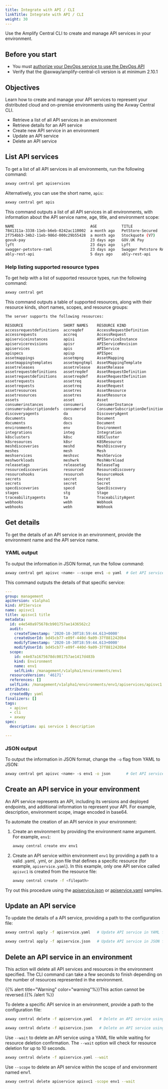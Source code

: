 ```yaml
---
title: Integrate with API / CLI
linkTitle: Integrate with API / CLI
weight: 30
---
```


Use the Amplify Central CLI to create and manage API services in your environment.

## Before you start

* You must [authorize your DevOps service to use the DevOps API](/docs/integrate_with_central/cli_central/cli_install/#authorize-your-cli-to-use-the-amplify-central-apis)
* Verify that the @axway/amplify-central-cli version is at minimum 2.10.1

## Objectives

Learn how to create and manage your API services to represent your distributed cloud and on-premise environments using the Axway Central CLI.

* Retrieve a list of all API services in an environment
* Retrieve details for an API service
* Create new API service in an environment
* Update an API service
* Delete an API service

## List API services

To get a list of all API services in all environments, run the following command:

```bash
axway central get apiservices
```

Alternatively, you can use the short name, `apis`:

```bash
axway central get apis
```

This command outputs a list of all API services in all environments, with information about the API service name, age, title, and environment scope:

```bash
NAME                                  AGE           TITLE                   RESOURCE KIND  SCOPE KIND   SCOPE NAME         RESOURCE GROUP
7841311a-3338-11eb-b6eb-0242ac110002  a month ago   PetStore-Secured        APIService     Environment  awsgtw-us-east-2   management
2f754bb3-34b2-11eb-986d-000c29b55428  a month ago   Stockquote (V7)         APIService     Environment  cca-m2020-apim     management
govuk-pay                             23 days ago   GOV.UK Pay              APIService     Environment  mulesoft           management
lyft                                  23 days ago   Lyft                    APIService     Environment  mulesoft           management
swagger-petstore-raml                 23 days ago   Swagger Petstore RAML   APIService     Environment  mulesoft           management
ably-rest-api                         5 days ago    ably-rest-api           APIService     Environment  apig33             management
```

### Help listing supported resource types

To get help with a list of supported resource types, run the following command:

```bash
axway central get
```

This command outputs a table of supported resources, along with their resource kinds, short names, scopes, and resource groups:

```bash
The server supports the following resources:

RESOURCE                  SHORT NAMES    RESOURCE KIND                   SCOPED  SCOPE KIND    RESOURCE GROUP
accessrequestdefinitions  accreqdef      AccessRequestDefinition         true    Environment   management
accessrequests            accreq         AccessRequest                   true    Environment   management
apiserviceinstances       apisi          APIServiceInstance              true    Environment   management
apiservicerevisions       apisr          APIServiceRevision              true    Environment   management
apiservices               apis           APIService                      true    Environment   management
apispecs                  apisp          APISpec                         true    K8SCluster    management
assetmappings             assetmpng      AssetMapping                    true    Environment   management
assetmappingtemplates     assetmpngtmpl  AssetMappingTemplate            true    Environment   management
assetreleases             assetrelease   AssetRelease                    false                 catalog
assetrequestdefinitions   assetreqdef    AssetRequestDefinition          true    Asset         catalog
assetrequestdefinitions   assetreqdef    AssetRequestDefinition          true    AssetRelease  catalog
assetrequests             assetreq       AssetRequest                    true    Asset         catalog
assetrequests             assetreq       AssetRequest                    true    AssetRelease  catalog
assetresources            assetres       AssetResource                   true    Asset         catalog
assetresources            assetres       AssetResource                   true    AssetRelease  catalog
assets                    asset          Asset                           false                 catalog
consumerinstances         consumeri      ConsumerInstance                true    Environment   management
consumersubscriptiondefs  consumersd     ConsumerSubscriptionDefinition  true    Environment   management
discoveryagents           da             DiscoveryAgent                  true    Environment   management
documents                 docs           Document                        true    Asset         catalog
documents                 docs           Document                        true    AssetRelease  catalog
environments              env            Environment                     false                 management
integrations              integ          Integration                     false                 management
k8sclusters               k8sc           K8SCluster                      false                 management
k8sresources              k8sr           K8SResource                     true    K8SCluster    management
meshdiscoveries           meshd          MeshDiscovery                   true    Mesh          management
meshes                    mesh           Mesh                            false                 management
meshservices              meshsvc        MeshService                     true    Mesh          management
meshworkloads             meshwrk        MeshWorkload                    true    Mesh          management
releasetags               releasetag     ReleaseTag                      true    Asset         catalog
resourcediscoveries       resourced      ResourceDiscovery               true    K8SCluster    management
resourcehooks             resourceh      ResourceHook                    true    Integration   management
secrets                   secret         Secret                          true    Integration   management
secrets                   secret         Secret                          true    Environment   management
specdiscoveries           specd          SpecDiscovery                   true    K8SCluster    management
stages                    stg            Stage                           false                 catalog
traceabilityagents        ta             TraceabilityAgent               true    Environment   management
webhooks                  webh           Webhook                         true    Integration   management
webhooks                  webh           Webhook                         true    Environment   management

```

## Get details

To get the details of an API service in an environment, provide the environment name and the API service name.

### YAML output

To output the information in JSON format, run the follow command:

```bash
axway central get apisvc <name> --scope env1 -o yaml  # Get API service <name> details of `env1` in YAML format
```

This command outputs the details of that specific service:

```yaml
---
group: management
apiVersion: v1alpha1
kind: APIService
name: apisvc1
title: apisvc1 title
metadata:
  id: e4e540a975678cb901757ae1436562c2
  audit:
    createTimestamp: '2020-10-30T18:59:44.613+0000'
    createUserId: bd45cb77-e09f-440d-9a09-37f8812420b4
    modifyTimestamp: '2020-10-30T18:59:44.613+0000'
    modifyUserId: bd45cb77-e09f-440d-9a09-37f8812420b4
  scope:
    id: e4e87a1675678dc001757ae1417d483b
    kind: Environment
    name: env1
    selfLink: /management/v1alpha1/environments/env1
  resourceVersion: '46171'
  references: []
  selfLink: /management/v1alpha1/environments/env1/apiservices/apisvc1
attributes:
  createdBy: yaml
finalizers: []
tags:
  - apisvc
  - cli
  - axway
spec:
  description: api service 1 description

---
```

### JSON output

To output the information in JSON format, change the `-o` flag from YAML to JSON:

```bash
axway central get apisvc <name> -s env1 -o json       # Get API service <name> details of `env1` in JSON format
```

## Create an API service in your environment

An API service represents an API, including its versions and deployed endpoints, and additional information to represent your API. For example, description, environment scope, image encoded in base64.

To automate the creation of an API service in your environment:

1. Create an environment by providing the environment name argument. For example, `env1`:

    ```bash
    axway central create env env1
    ```

2. Create an API service within environment `env1` by providing a path to a valid .yaml, .yml, or .json file that defines a specific resource (for example, `apiservice.yaml`).  In this example, only one API service called `apisvc1` is created from the resource file:

    ```bash
    axway central create -f <filepath>
    ```

Try out this procedure using the [apiservice.json](https://amplify-central.netlify.app/samples/central/apiservice.json) or [apiservice.yaml](https://amplify-central.netlify.app/samples/central/apiservice.yaml) samples.

## Update an API service

To update the details of a API service, providing a path to the configuration file:

```bash
axway central apply -f apiservice.yaml   # Update API service in YAML format
```

```bash
axway central apply -f apiservice.json   # Update API service in JSON format
```

## Delete an API service in an environment

This action will delete all API services and resources in the environment specified. The CLI command can take a few seconds to finish depending on the number of resources represented in the environment.

{{% alert title="Warning" color="warning"%}}This action cannot be reversed.{{% /alert %}}

To delete a specific API service in an environment, provide a path to the configuration file:

```bash
axway central delete -f apiservice.yaml   # Delete an API service using a file in YAML format
```

```bash
axway central delete -f apiservice.json   # Delete an API service using a file in JSON format
```

Use `--wait` to delete an API service using a YAML file while waiting for resource deletion confirmation. The `--wait` option will check for resource deletion for up to 10 seconds.

```bash
axway central delete -f apiservice.yaml --wait
```

Use `--scope` to delete an API service within the scope of and environment named env1.

```bash
axway central delete apiservice apisvc1 -scope env1 --wait
```
